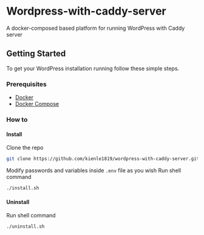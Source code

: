 # Wordpress-with-caddy-server 
 A docker-composed based platform for running WordPress with Caddy server

## Getting Started

To get your WordPress installation running follow these simple steps.

### Prerequisites

* [Docker](https://www.docker.com/)
* [Docker Compose](https://docs.docker.com/compose/)


### How to

#### Install

Clone the repo
  ```sh
  git clone https://github.com/kienle1819/wordpress-with-caddy-server.git
  ```  
Modify passwords and variables inside ```.env``` file as you wish
Run shell command
   ```sh
   ./install.sh
   ```

#### Uninstall
Run shell command
   ```sh
   ./uninstall.sh
   ```
